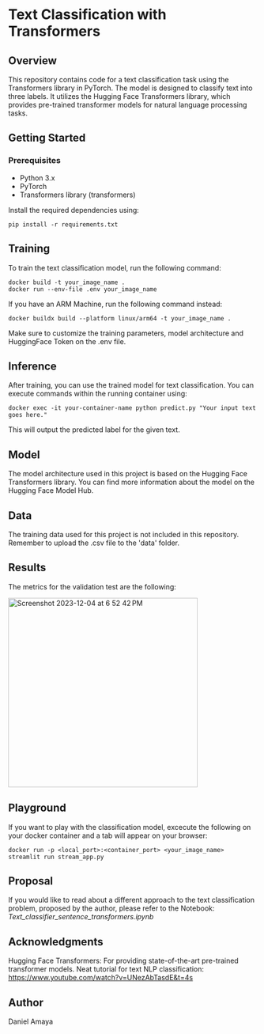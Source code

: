 # Text Classification with Transformers
## Overview
This repository contains code for a text classification task using the Transformers library in PyTorch. The model is designed to classify text into three labels. It utilizes the Hugging Face Transformers library, which provides pre-trained transformer models for natural language processing tasks.

## Getting Started
### Prerequisites
* Python 3.x
* PyTorch
* Transformers library (transformers)

Install the required dependencies using:

```
pip install -r requirements.txt
```

## Training
To train the text classification model, run the following command:

```
docker build -t your_image_name .
docker run --env-file .env your_image_name
```
If you have an ARM Machine, run the following command instead:
```
docker buildx build --platform linux/arm64 -t your_image_name . 
```

Make sure to customize the training parameters, model architecture and HuggingFace Token on the .env file.

## Inference
After training, you can use the trained model for text classification. You can execute commands within the running container using:

```
docker exec -it your-container-name python predict.py "Your input text goes here."
```

This will output the predicted label for the given text.

## Model
The model architecture used in this project is based on the Hugging Face Transformers library. You can find more information about the model on the Hugging Face Model Hub.

## Data
The training data used for this project is not included in this repository. Remember to upload the .csv file to the 'data' folder.

## Results
The metrics for the validation test are the following:

<img width="383" alt="Screenshot 2023-12-04 at 6 52 42 PM" src="https://github.com/DaniAmaya/mlops-excercise/assets/20273279/ed2d2834-970e-4a3d-b17a-6ab95f36d060">

## Playground
If you want to play with the classification model, excecute the following on your docker container and a tab will appear on your browser:

```
docker run -p <local_port>:<container_port> <your_image_name> streamlit run stream_app.py
```

## Proposal
If you would like to read about a different approach to the text classification problem, proposed by the author, please refer to the Notebook: _Text_classifier_sentence_transformers.ipynb_

## Acknowledgments
Hugging Face Transformers: For providing state-of-the-art pre-trained transformer models.
Neat tutorial for text NLP classification: https://www.youtube.com/watch?v=UNezAbTasdE&t=4s

## Author
Daniel Amaya
